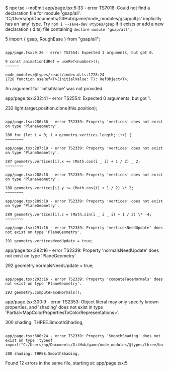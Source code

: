 $ npx tsc --noEmit
app/page.tsx:5:33 - error TS7016: Could not find a declaration file for module 'gsap/all'. 'C:/Users/hp/Documents/GitHub/game/node_modules/gsap/all.js' implicitly has an 'any' type.
Try `npm i --save-dev @types/gsap` if it exists or add a new declaration (.d.ts) file containing `declare module 'gsap/all';`

5 import { gsap, RoughEase } from "gsap/all";

```

app/page.tsx:9:26 - error TS2554: Expected 1 arguments, but got 0.

9 const animationIdRef = useRef<number>();
~~~~~~

node_modules/@types/react/index.d.ts:1728:24
1728 function useRef<T>(initialValue: T): RefObject<T>;
```

An argument for 'initialValue' was not provided.

app/page.tsx:232:41 - error TS2554: Expected 0 arguments, but got 1.

232 light.target.position.clone(this.position);

```

app/page.tsx:286:36 - error TS2339: Property 'vertices' does not exist on type 'PlaneGeometry'.

286 for (let i = 0; i < geometry.vertices.length; i++) {
~~~~~~~~

app/page.tsx:287:18 - error TS2339: Property 'vertices' does not exist on type 'PlaneGeometry'.

287 geometry.vertices[i].x += (Math.cos(i _ i) + 1 / 2) _ 2;
~~~~~~~~

app/page.tsx:288:18 - error TS2339: Property 'vertices' does not exist on type 'PlaneGeometry'.

288 geometry.vertices[i].y += (Math.cos(i) + 1 / 2) \* 2;
~~~~~~~~

app/page.tsx:289:18 - error TS2339: Property 'vertices' does not exist on type 'PlaneGeometry'.

289 geometry.vertices[i].z = (Math.sin(i _ i _ i) + 1 / 2) \* -4;
~~~~~~~~

app/page.tsx:291:16 - error TS2339: Property 'verticesNeedUpdate' does not exist on type 'PlaneGeometry'.

291 geometry.verticesNeedUpdate = true;
```

app/page.tsx:292:16 - error TS2339: Property 'normalsNeedUpdate' does not exist on type 'PlaneGeometry'.

292 geometry.normalsNeedUpdate = true;

```

app/page.tsx:293:16 - error TS2339: Property 'computeFaceNormals' does not exist on type 'PlaneGeometry'.

293 geometry.computeFaceNormals();
```

app/page.tsx:300:9 - error TS2353: Object literal may only specify known properties, and 'shading' does not exist in type 'Partial<MapColorPropertiesToColorRepresentations<MeshPhongMaterialProperties>>'.

300 shading: THREE.SmoothShading,

```

app/page.tsx:300:24 - error TS2339: Property 'SmoothShading' does not exist on type 'typeof import("C:/Users/hp/Documents/GitHub/game/node_modules/@types/three/build/three.module")'.

300 shading: THREE.SmoothShading,
```

Found 12 errors in the same file, starting at: app/page.tsx:5
